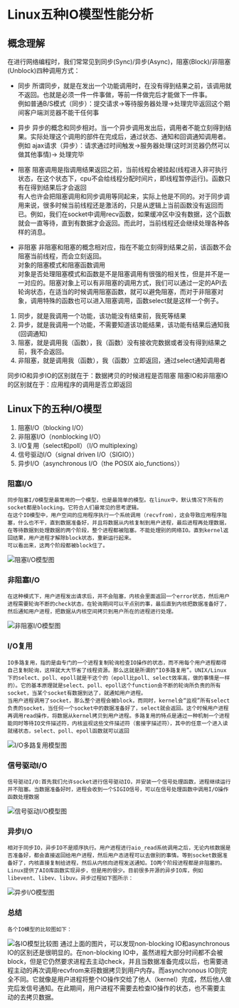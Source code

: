 # Linux五种IO模型性能分析

## 概念理解
在进行网络编程时，我们常常见到同步(Sync)/异步(Async)，阻塞(Block)/非阻塞(Unblock)四种调用方式：
- 同步
    所谓同步，就是在发出一个功能调用时，在没有得到结果之前，该调用就不返回。也就是必须一件一件事做，等前一件做完后才能做下一件事。  
    例如普通B/S模式（同步）：提交请求->等待服务器处理->处理完毕返回这个期间客户端浏览器不能干任何事

- 异步
    异步的概念和同步相对。当一个异步调用发出后，调用者不能立刻得到结果。实际处理这个调用的部件在完成后，通过状态、通知和回调通知调用者。    
    例如 ajax请求（异步）：请求通过时间触发->服务器处理(这时浏览器仍然可以做其他事情)-> 处理完毕

- 阻塞
    阻塞调用是指调用结果返回之前，当前线程会被挂起(线程进入非可执行状态，在这个状态下，cpu不会给线程分配时间片，即线程暂停运行)。函数只有在得到结果后才会返回   
    有人也许会把阻塞调用和同步调用等同起来，实际上他是不同的。对于同步调用来说，很多时候当前线程还是激活的，只是从逻辑上当前函数没有返回而已。例如，我们在socket中调用recv函数，如果缓冲区中没有数据，这个函数就会一直等待，直到有数据才会返回。而此时，当前线程还会继续处理各种各样的消息。

- 非阻塞
    非阻塞和阻塞的概念相对应，指在不能立刻得到结果之前，该函数不会阻塞当前线程，而会立刻返回。  
    对象的阻塞模式和阻塞函数调用    
    对象是否处理阻塞模式和函数是不是阻塞调用有很强的相关性，但是并不是一一对应的。阻塞对象上可以有非阻塞的调用方式，我们可以通过一定的API去轮询状态，在适当的时候调用阻塞函数，就可以避免阻塞，而对于非阻塞对象，调用特殊的函数也可以进入阻塞调用，函数select就是这样一个例子。

1. 同步，就是我调用一个功能，该功能没有结束前，我死等结果
2. 异步，就是我调用一个功能，不需要知道该功能结果，该功能有结果后通知我(回调通知)
3. 阻塞，就是调用我（函数），我（函数）没有接收完数据或者没有得到结果之前，我不会返回。
4. 非阻塞，就是调用我（函数），我（函数）立即返回，通过select通知调用者

同步IO和异步IO的区别就在于：数据拷贝的时候进程是否阻塞
阻塞IO和非阻塞IO的区别就在于：应用程序的调用是否立即返回

## Linux下的五种I/O模型
1. 阻塞I/O（blocking I/O）
2. 非阻塞I/O（nonblocking I/O）
3. I/O复用（select和poll）（I/O multiplexing）
4. 信号驱动I/O（signal driven I/O（SIGIO））
5. 异步I/O（asynchronous I/O（the POSIX aio_functions））

### 阻塞I/O
    同步阻塞I/O模型是最常用的一个模型，也是最简单的模型。在linux中，默认情况下所有的socket都是blocking。它符合人们最常见的思考逻辑。    
    在这个IO模型中，用户空间的应用程序执行一个系统调用（recvfrom），这会导致应用程序阻塞，什么也不干，直到数据准备好，并且将数据从内核复制到用户进程，最后进程再处理数据，在等待数据到处理数据的两个阶段，整个进程都被阻塞。不能处理别的网络IO。直到kernel返回结果，用户进程才解除block状态，重新运行起来。 
    可以看出来，这两个阶段都被block住了。

![阻塞I/O模型图](https://raw.githubusercontent.com/gongthub/wiki/master/docs/Resources/%E9%98%BB%E5%A1%9EIO%E6%A8%A1%E5%9E%8B%E5%9B%BE.png)

### 非阻塞I/O
    在这种模式下，用户进程发出请求后，并不会阻塞，内核会里面返回一个error状态，然后用户进程需要轮询不断的check状态，在轮询期间可以干点别的事，最后直到内核把数据准备好了，然后通知用户进程，把数据从内核空间拷贝到用户所在的进程进行处理。

![非阻塞I/O模型图](https://raw.githubusercontent.com/gongthub/wiki/master/docs/Resources/%E9%9D%9E%E9%98%BB%E5%A1%9EIO%E6%A8%A1%E5%9E%8B%E5%9B%BE.png)

### I/O复用
    IO多路复用，指的是由专门的一个进程复制轮询检查IO操作的状态，而不用每个用户进程都得自己复制轮询，这样就大大节省了线程资源。那么这就是所谓的“IO多路复用”。UNIX/Linux下的select、poll、epoll就是干这个的（epoll比poll、select效率高，做的事情是一样的）。它的基本原理就是select、poll、epoll这个function会不断的轮询所负责的所有socket，当某个socket有数据到达了，就通知用户进程。 
    当用户进程调用了socket，那么整个进程会被block，而同时，kernel会“监视”所有select负责的socket，当任何一个socket中的数据准备好了，select就会返回。这个时候用户进程再调用read操作，将数据从kernel拷贝到用户进程。多路复用的特点是通过一种机制一个进程能同时等待IO文件描述符，内核监视这些文件描述符（套接字描述符），其中的任意一个进入读就绪状态，select、poll、epoll函数就可以返回

![I/O多路复用模型图](https://raw.githubusercontent.com/gongthub/wiki/master/docs/Resources/IO%E5%A4%9A%E8%B7%AF%E5%A4%8D%E7%94%A8.png)

### 信号驱动I/O
    信号驱动I/O:首先我们允许socket进行信号驱动IO，并安装一个信号处理函数，进程继续运行并不阻塞。当数据准备好时，进程会收到一个SIGIO信号，可以在信号处理函数中调用I/O操作函数处理数据

![信号驱动I/O模型图](https://raw.githubusercontent.com/gongthub/wiki/master/docs/Resources/%E4%BF%A1%E5%8F%B7%E9%A9%B1%E5%8A%A8IO%E6%A8%A1%E5%9E%8B%E5%9B%BE.png)

### 异步I/O
    相对于同步IO，异步IO不是顺序执行。用户进程进行aio_read系统调用之后，无论内核数据是否准备好，都会直接返回给用户进程，然后用户态进程可以去做别的事情。等到socket数据准备好了，内核直接复制给进程，然后从内核向进程发送通知。IO两个阶段进程都是非阻塞的。  
    Linux提供了AIO库函数实现异步，但是用的很少。目前很多开源的异步IO库，例如libevent、libev、libuv。异步过程如下图所示：

![异步I/O模型图](https://raw.githubusercontent.com/gongthub/wiki/master/docs/Resources/%E5%BC%82%E6%AD%A5IO%E6%A8%A1%E5%9E%8B%E5%9B%BE.png)

### 总结
    各个IO模型的比较图如下：
![各IO模型比较图](https://raw.githubusercontent.com/gongthub/wiki/master/docs/Resources/%E5%90%84IO%E6%A8%A1%E5%9E%8B%E6%AF%94%E8%BE%83%E5%9B%BE.png)
    通过上面的图片，可以发现non-blocking IO和asynchronous IO的区别还是很明显的。在non-blocking IO中，虽然进程大部分时间都不会被block，但是它仍然要求进程去主动check，并且当数据准备完成以后，也需要进程主动的再次调用recvfrom来将数据拷贝到用户内存。而asynchronous IO则完全不同。它就像是用户进程将整个IO操作交给了他人（kernel）完成，然后他人做完后发信号通知。在此期间，用户进程不需要去检查IO操作的状态，也不需要主动的去拷贝数据。